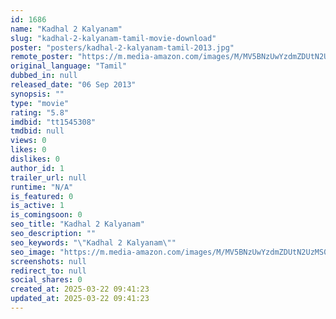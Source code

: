 ```yaml
---
id: 1686
name: "Kadhal 2 Kalyanam"
slug: "kadhal-2-kalyanam-tamil-movie-download"
poster: "posters/kadhal-2-kalyanam-tamil-2013.jpg"
remote_poster: "https://m.media-amazon.com/images/M/MV5BNzUwYzdmZDUtN2UzMS00ZjdmLWFhZDEtOWNkZmNlOGQ4N2I5XkEyXkFqcGdeQXVyOTk3NTc2MzE@._V1_SX300.jpg"
original_language: "Tamil"
dubbed_in: null
released_date: "06 Sep 2013"
synopsis: ""
type: "movie"
rating: "5.8"
imdbid: "tt1545308"
tmdbid: null
views: 0
likes: 0
dislikes: 0
author_id: 1
trailer_url: null
runtime: "N/A"
is_featured: 0
is_active: 1
is_comingsoon: 0
seo_title: "Kadhal 2 Kalyanam"
seo_description: ""
seo_keywords: "\"Kadhal 2 Kalyanam\""
seo_image: "https://m.media-amazon.com/images/M/MV5BNzUwYzdmZDUtN2UzMS00ZjdmLWFhZDEtOWNkZmNlOGQ4N2I5XkEyXkFqcGdeQXVyOTk3NTc2MzE@._V1_SX300.jpg"
screenshots: null
redirect_to: null
social_shares: 0
created_at: 2025-03-22 09:41:23
updated_at: 2025-03-22 09:41:23
---
```


